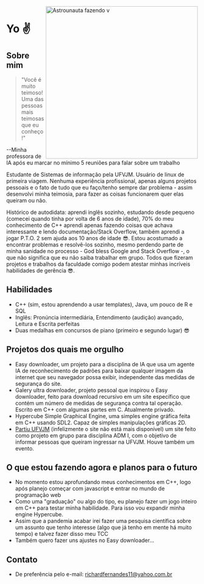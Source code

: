 <img src="https://i.imgur.com/i55ktTL.png" min-width="400px" max-width="400px" width="400px" align="right" alt="Astrounauta fazendo v">

# Yo :v:

## Sobre mim

>"Você é muito teimoso! Uma das pessoas mais teimosas que eu conheço!"

--Minha professora de IA após eu marcar no mínimo 5 reuniões para falar sobre um trabalho

Estudante de Sistemas de informação pela UFVJM. Usuário de linux de primeira viagem. Nenhuma experiência profissional, apenas alguns projetos pessoais e o fato de tudo que eu faço/tenho sempre dar problema - assim desenvolvi minha teimosia, para fazer as coisas funcionarem quer elas queiram ou não.

Histórico de autodidata: aprendi inglês sozinho, estudando desde pequeno (comecei quando tinha por volta de 6 anos de idade), 70% do meu conhecimento de C++ aprendi apenas fazendo coisas que achava interessante e lendo documentação/Stack Overflow, também aprendi a jogar P.T.O. 2 sem ajuda aos 10 anos de idade :sunglasses:. Estou acostumado a encontrar problemas e resolvê-los sozinho, mesmo perdendo parte de minha sanidade no processo - God bless Google and Stack Overflow -, o que não significa que eu não saiba trabalhar em grupo. Todos que fizeram projetos e trabalhos da faculdade comigo podem atestar minhas incríveis habilidades de gerência :sunglasses:.

## Habilidades
- C++ (sim, estou aprendendo a usar templates), Java, um pouco de R e SQL
- Inglês: Pronúncia intermediária, Entendimento (audição) avançado, Leitura e Escrita perfeitas
- Duas medalhas em concursos de piano (primeiro e segundo lugar) :sunglasses:

## Projetos dos quais me orgulho
- Easy downloader, um projeto para a disciplina de IA que usa um agente IA de reconhecimento de padrões para baixar qualquer imagem da internet que seu navegador possa exibir, independente das medidas de segurança do site.
- Galery ultra downloader, projeto pessoal que inspirou o Easy downloader, feito para download recursivo em um site específico que contém um número de medidas de segurança contra tal operação. Escrito em C++ com algumas partes em C. Atualmente privado.
- Hypercube Simple Graphical Engine, uma simples engine gráfica feita em C++ usando SDL2. Capaz de simples manipulações gráficas 2D.
- [Partiu UFVJM](https://partiuufvjm.teios.org/) (infelizmente o site não está mais disponível) um site feito como projeto em grupo para disciplina ADM I, com o objetivo de informar pessoas que queiram ingressar na UFVJM. Houve também um evento.

## O que estou fazendo agora e planos para o futuro
- No momento estou aprofundando meus conhecimentos em C++, logo após planejo começar com javascript e entrar no mundo de programação web
- Como uma "graduação" ou algo do tipo, eu planejo fazer um jogo inteiro em C++ para testar minha habilidade. Para isso vou expandir minha engine Hypercube.
- Assim que a pandemia acabar irei fazer uma pesquisa científica sobre um assunto que tenho interesse (algo que já tenho em mente há muito tempo) e talvez fazer disso meu TCC
- Também quero fazer uns ajustes no Easy downloader...

## Contato
- De preferência pelo e-mail: richardfernandes11@yahoo.com.br
